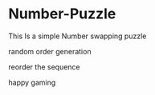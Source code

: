 Number-Puzzle
=============
This Is a simple Number swapping puzzle 

random order generation

reorder the sequence 


happy gaming
